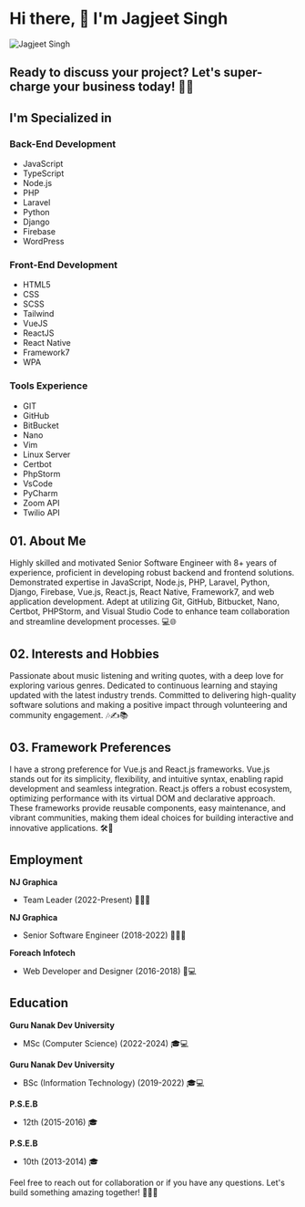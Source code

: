 # Hi there, 👋 I'm Jagjeet Singh

![Jagjeet Singh](https://ijagjeet.com/_next/image?url=%2Fme%2Flogo.png&w=1024&q=90)

## Ready to discuss your project? Let's super-charge your business today! 💼🚀

## I'm Specialized in

### Back-End Development
- JavaScript
- TypeScript
- Node.js
- PHP
- Laravel
- Python
- Django
- Firebase
- WordPress

### Front-End Development
- HTML5
- CSS
- SCSS
- Tailwind
- VueJS
- ReactJS
- React Native
- Framework7
- WPA

### Tools Experience
- GIT
- GitHub
- BitBucket
- Nano
- Vim
- Linux Server
- Certbot
- PhpStorm
- VsCode
- PyCharm
- Zoom API
- Twilio API

## 01. About Me

Highly skilled and motivated Senior Software Engineer with 8+ years of experience, proficient in developing robust backend and frontend solutions. Demonstrated expertise in JavaScript, Node.js, PHP, Laravel, Python, Django, Firebase, Vue.js, React.js, React Native, Framework7, and web application development. Adept at utilizing Git, GitHub, Bitbucket, Nano, Certbot, PHPStorm, and Visual Studio Code to enhance team collaboration and streamline development processes. 💻🌐

## 02. Interests and Hobbies

Passionate about music listening and writing quotes, with a deep love for exploring various genres. Dedicated to continuous learning and staying updated with the latest industry trends. Committed to delivering high-quality software solutions and making a positive impact through volunteering and community engagement. 🎶✍️📚

## 03. Framework Preferences

I have a strong preference for Vue.js and React.js frameworks. Vue.js stands out for its simplicity, flexibility, and intuitive syntax, enabling rapid development and seamless integration. React.js offers a robust ecosystem, optimizing performance with its virtual DOM and declarative approach. These frameworks provide reusable components, easy maintenance, and vibrant communities, making them ideal choices for building interactive and innovative applications. 🛠️🚀

## Employment

**NJ Graphica**
- Team Leader (2022-Present) 🏢👨‍💼

**NJ Graphica**
- Senior Software Engineer (2018-2022) 🏢👨‍💻

**Foreach Infotech**
- Web Developer and Designer (2016-2018) 🏢💻

## Education

**Guru Nanak Dev University**
- MSc (Computer Science) (2022-2024) 🎓💻

**Guru Nanak Dev University**
- BSc (Information Technology) (2019-2022) 🎓💻

**P.S.E.B**
- 12th (2015-2016) 🎓

**P.S.E.B**
- 10th (2013-2014) 🎓

Feel free to reach out for collaboration or if you have any questions. Let's build something amazing together! 👨‍💻🚀
